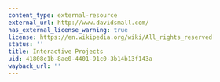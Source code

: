 ```yaml
---
content_type: external-resource
external_url: http://www.davidsmall.com/
has_external_license_warning: true
license: https://en.wikipedia.org/wiki/All_rights_reserved
status: ''
title: Interactive Projects
uid: 41808c1b-8ae0-4401-91c0-3b14b13f143a
wayback_url: ''
---
```

